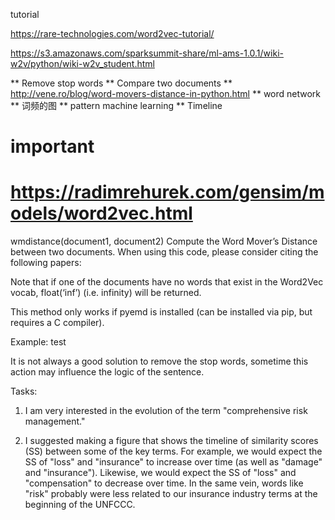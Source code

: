 tutorial

https://rare-technologies.com/word2vec-tutorial/

https://s3.amazonaws.com/sparksummit-share/ml-ams-1.0.1/wiki-w2v/python/wiki-w2v_student.html

** Remove stop words
** Compare two documents
** http://vene.ro/blog/word-movers-distance-in-python.html
** word network
** 词频的图
** pattern machine learning
** Timeline




# important
# https://radimrehurek.com/gensim/models/word2vec.html
wmdistance(document1, document2)
Compute the Word Mover’s Distance between two documents. When using this code, please consider citing the following papers:

Note that if one of the documents have no words that exist in the Word2Vec vocab, float(‘inf’) (i.e. infinity) will be returned.

This method only works if pyemd is installed (can be installed via pip, but requires a C compiler).

Example:
test


It is not always a good solution to remove the stop words, sometime this action may influence the logic of the sentence.




Tasks:
 1. I am very interested in the evolution of the term "comprehensive risk management."

 2. I suggested making a figure that shows the timeline of similarity scores (SS) between some of the key terms. For example, we would expect the SS of "loss" and "insurance" to increase over time (as well as "damage" and "insurance"). Likewise, we would expect the SS of "loss" and "compensation" to decrease over time.   In the same vein, words like "risk" probably were less related to our insurance industry terms at the beginning of the UNFCCC.
